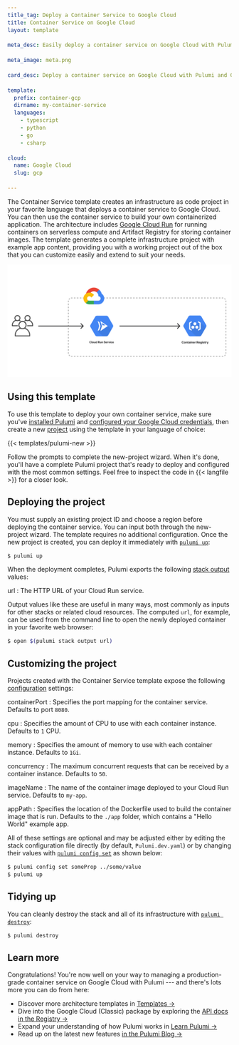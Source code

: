 ```yaml
---
title_tag: Deploy a Container Service to Google Cloud
title: Container Service on Google Cloud
layout: template

meta_desc: Easily deploy a container service on Google Cloud with Pulumi and Google Cloud Run using this template.

meta_image: meta.png

card_desc: Deploy a container service on Google Cloud with Pulumi and Google Cloud Run.

template:
  prefix: container-gcp
  dirname: my-container-service
  languages:
    - typescript
    - python
    - go
    - csharp

cloud:
  name: Google Cloud
  slug: gcp

---
```


The Container Service template creates an infrastructure as code project in your favorite language that deploys a container service to Google Cloud. You can then use the container service to build your own containerized application. The architecture includes [Google Cloud Run](/registry/packages/gcp/api-docs/cloudrun) for running containers on serverless compute and Artifact Registry for storing container images. The template generates a complete infrastructure project with example app content, providing you with a working project out of the box that you can customize easily and extend to suit your needs.

![An architecture diagram of the Pulumi Google Cloud Container Service template](./architecture.png)

## Using this template

To use this template to deploy your own container service, make sure you've [installed Pulumi](/docs/get-started/install) and [configured your Google Cloud credentials](/registry/packages/gcp/installation-configuration#credentials), then create a new [project](/docs/intro/concepts/project) using the template in your language of choice:

{{< templates/pulumi-new >}}

Follow the prompts to complete the new-project wizard. When it's done, you'll have a complete Pulumi project that's ready to deploy and configured with the most common settings. Feel free to inspect the code in {{< langfile >}} for a closer look.

## Deploying the project

You must supply an existing project ID and choose a region before deploying the container service. You can input both through the new-project wizard. The template requires no additional configuration. Once the new project is created, you can deploy it immediately with [`pulumi up`](/docs/reference/cli/pulumi_up):

```bash
$ pulumi up
```

When the deployment completes, Pulumi exports the following [stack output](/docs/intro/concepts/stack#outputs) values:

url
: The HTTP URL of your Cloud Run service.

Output values like these are useful in many ways, most commonly as inputs for other stacks or related cloud resources. The computed `url`, for example, can be used from the command line to open the newly deployed container in your favorite web browser:

```bash
$ open $(pulumi stack output url)
```

## Customizing the project

Projects created with the Container Service template expose the following [configuration](/docs/intro/concepts/config) settings:

containerPort
: Specifies the port mapping for the container service. Defaults to port `8080`.

cpu
: Specifies the amount of CPU to use with each container instance. Defaults to `1` CPU.

memory
: Specifies the amount of memory to use with each container instance. Defaults to `1Gi`.

concurrency
: The maximum concurrent requests that can be received by a container instance. Defaults to `50`.

imageName
: The name of the container image deployed to your Cloud Run service. Defaults to `my-app`.

appPath
: Specifies the location of the Dockerfile used to build the container image that is run. Defaults to the `./app` folder, which contains a "Hello World" example app.

All of these settings are optional and may be adjusted either by editing the stack configuration file directly (by default, `Pulumi.dev.yaml`) or by changing their values with [`pulumi config set`](/docs/reference/cli/pulumi_config_set) as shown below:

```bash
$ pulumi config set someProp ../some/value
$ pulumi up
```

## Tidying up

You can cleanly destroy the stack and all of its infrastructure with [`pulumi destroy`](/docs/reference/cli/pulumi_destroy):

```bash
$ pulumi destroy
```

## Learn more

Congratulations! You're now well on your way to managing a production-grade container service on Google Cloud with Pulumi --- and there's lots more you can do from here:

* Discover more architecture templates in [Templates &rarr;](/templates)
* Dive into the Google Cloud (Classic) package by exploring the [API docs in the Registry &rarr;](/registry/packages/gcp)
* Expand your understanding of how Pulumi works in [Learn Pulumi &rarr;](/learn)
* Read up on the latest new features [in the Pulumi Blog &rarr;](/blog/tag/containers)

